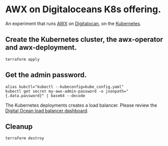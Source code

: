 # AWX on Digitaloceans K8s offering.

An experiment that runs [AWX](https://github.com/ansible/awx) on [Digitalocan](https://www.digitalocean.com), on the [Kubernetes](https://kubernetes.io).

## Create the Kubernetes cluster, the awx-operator and awx-deployment.

```shell
terraform apply
```

## Get the admin password.

```shell
alias kubctl="kubectl --kubeconfig=kube_config.yaml"
kubectl get secret my-awx-admin-password -o jsonpath="{.data.password}" | base64 --decode
```

The Kubernetes deployments creates a load balancer. Please review the [Digital Ocean load balancer dashboard](https://cloud.digitalocean.com/networking/load_balancers).

## Cleanup

```shell
terraform destroy
```